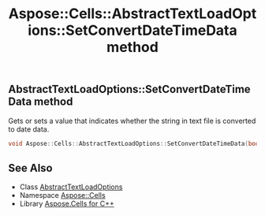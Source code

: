 ﻿---
title: Aspose::Cells::AbstractTextLoadOptions::SetConvertDateTimeData method
linktitle: SetConvertDateTimeData
second_title: Aspose.Cells for C++ API Reference
description: 'Aspose::Cells::AbstractTextLoadOptions::SetConvertDateTimeData method. Gets or sets a value that indicates whether the string in text file is converted to date data in C++.'
type: docs
weight: 1300
url: /cpp/aspose.cells/abstracttextloadoptions/setconvertdatetimedata/
---
## AbstractTextLoadOptions::SetConvertDateTimeData method


Gets or sets a value that indicates whether the string in text file is converted to date data.

```cpp
void Aspose::Cells::AbstractTextLoadOptions::SetConvertDateTimeData(bool value)
```

## See Also

* Class [AbstractTextLoadOptions](../)
* Namespace [Aspose::Cells](../../)
* Library [Aspose.Cells for C++](../../../)

